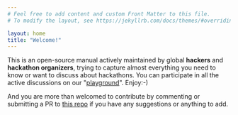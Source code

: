 ```yaml
---
# Feel free to add content and custom Front Matter to this file.
# To modify the layout, see https://jekyllrb.com/docs/themes/#overriding-theme-defaults

layout: home
title: "Welcome!"
---
```


This is an open-source manual actively maintained by global **hackers** and **hackathon organizers**, trying to capture almost everything you need to know or want to discuss about hackathons. You can participate in all the active discussions on our "[playground][playground]". Enjoy:-) 

And you are more than welcomed to contribute by commenting or submitting a PR to [this repo][repo]  if you have any suggestions or anything to add. 


[playground]: https://momohou21.github.io/hackathon-openbook/playgrounds/
[repo]: https://github.com/dorahacksglobal/Hackathon-Playbook